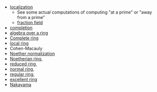 - [localization](localization.md)
  - See some actual computations of computing "at a prime" or "away from a prime" 
  - [fraction field](fraction%20field)
- [completion](completion.md) 
- [algebra over a ring](algebra%20over%20a%20ring.md)
- [Complete ring](Complete%20ring)
- [local ring](local%20ring)
- Cohen-Macauly
- [Noether normalization](Noether%20normalization)
- [Noetherian ring](Noetherian%20ring), 
- [reduced ring](reduced%20ring), 
- [normal ring](normal%20ring), 
- [regular ring](regular%20ring.md), 
- [excellent ring](excellent%20ring) 
- [Nakayama](Nakayama)

